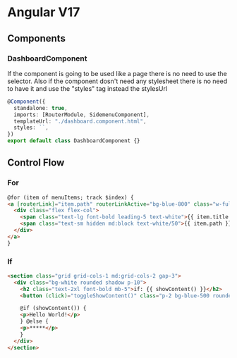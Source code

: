# Angular V17

## Components

### DashboardComponent

If the component is going to be used like a page there is no need to use the selector.
Also if the component dosn't need any stylesheet there is no need to have it and use the "styles" tag instead the stylesUrl

```typescript
@Component({
  standalone: true,
  imports: [RouterModule, SidemenuComponent],
  templateUrl: "./dashboard.component.html",
  styles: ``,
})
export default class DashboardComponent {}
```

## Control Flow

### For

```html
@for (item of menuItems; track $index) {
<a [routerLink]="item.path" routerLinkActive="bg-blue-800" class="w-full px-2 inline-flex space-x-2 items-center border-b border-slate-700 py-3 hover:bg-white/5 transition ease-linear duration-150">
  <div class="flex flex-col">
    <span class="text-lg font-bold leading-5 text-white">{{ item.title }}</span>
    <span class="text-sm hidden md:block text-white/50">{{ item.path }}</span>
  </div>
</a>
}
```

### If

```html
<section class="grid grid-cols-1 md:grid-cols-2 gap-3">
  <div class="bg-white rounded shadow p-10">
    <h2 class="text-2xl font-bold mb-5">if: {{ showContent() }}</h2>
    <button (click)="toggleShowContent()" class="p-2 bg-blue-500 rounded text-white">Click Me!</button>

    @if (showContent()) {
    <p>Hello World!</p>
    } @else {
    <p>*****</p>
    }
  </div>
</section>
```

